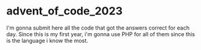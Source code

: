 # advent_of_code_2023

I'm gonna submit here all the code that got the answers correct for each day.
Since this is my first year, i'm gonna use PHP for all of them since this is the language i know the most.
